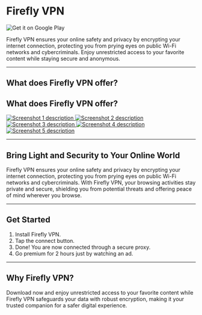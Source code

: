 # Firefly VPN

![Get it on Google Play](https://upload.wikimedia.org/wikipedia/commons/7/78/Google_Play_Store_badge_EN.svg)

Firefly VPN ensures your online safety and privacy by encrypting your internet connection, protecting you from prying eyes on public Wi-Fi networks and cybercriminals. Enjoy unrestricted access to your favorite content while staying secure and anonymous.

---

## What does Firefly VPN offer?

<section class="app__screenshots app__section">
	<div class="container">
		<h2 class="app__section-title">What does Firefly VPN offer?</h2>
	</div>
	<div class="app__screenshots-wrapper container-desktop">
		<div class="app__screenshots-list">
			<a href="https://fireflyvpn.com/content/image/lw0n1npa35hf6gmuwcvf.jpg" class="lightbox">
				<img src="https://fireflyvpn.com/content/image/lw0n1npa35hf6gmuwcvf.jpg" class="app__screenshot" alt="Screenshot 1 description" />
			</a>
			<a href="https://fireflyvpn.com/content/image/fgu3sn4xcjaj7gtf7l43.jpg" class="lightbox">
				<img src="https://fireflyvpn.com/content/image/fgu3sn4xcjaj7gtf7l43.jpg" class="app__screenshot" alt="Screenshot 2 description" />
			</a>
			<a href="https://fireflyvpn.com/content/image/6nexta2174iuxlmyzlus.jpg" class="lightbox">
				<img src="https://fireflyvpn.com/content/image/6nexta2174iuxlmyzlus.jpg" class="app__screenshot" alt="Screenshot 3 description" />
			</a>
			<a href="https://fireflyvpn.com/content/image/h2ug8d5htypglflkpaf2.jpg" class="lightbox">
				<img src="https://fireflyvpn.com/content/image/h2ug8d5htypglflkpaf2.jpg" class="app__screenshot" alt="Screenshot 4 description" />
			</a>
			<a href="https://fireflyvpn.com/content/image/1ndc18evfme8tin5di50.jpg" class="lightbox">
				<img src="https://fireflyvpn.com/content/image/1ndc18evfme8tin5di50.jpg" class="app__screenshot" alt="Screenshot 5 description" />
			</a>
		</div>
	</div>
</section>

---

## Bring Light and Security to Your Online World

Firefly VPN ensures your online safety and privacy by encrypting your internet connection, protecting you from prying eyes on public Wi-Fi networks and cybercriminals. With Firefly VPN, your browsing activities stay private and secure, shielding you from potential threats and offering peace of mind wherever you browse.

---

## Get Started

1. Install Firefly VPN.
2. Tap the connect button.
3. Done! You are now connected through a secure proxy.
4. Go premium for 2 hours just by watching an ad.

---

## Why Firefly VPN?

Download now and enjoy unrestricted access to your favorite content while Firefly VPN safeguards your data with robust encryption, making it your trusted companion for a safer digital experience.
